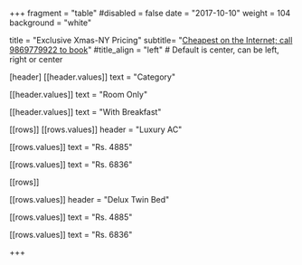 +++
fragment = "table"
#disabled = false
date = "2017-10-10"
weight = 104
background = "white"

title = "Exclusive Xmas-NY Pricing"
subtitle= "[Cheapest on the Internet; call 9869779922 to book](tel:7016528702)"
#title_align = "left" # Default is center, can be left, right or center

[header]
  [[header.values]]
    text = "Category"

  [[header.values]]
    text = "Room Only"

  [[header.values]]
    text = "With Breakfast"




[[rows]]
  [[rows.values]]
    header = "Luxury AC"

  [[rows.values]]
    text = "Rs. 4885"
    
   [[rows.values]]
    text = "Rs. 6836"  


[[rows]]

[[rows.values]]
    header = "Delux Twin Bed"

  [[rows.values]]
    text = "Rs. 4885"

  [[rows.values]]
    text = "Rs. 6836"


    

+++
